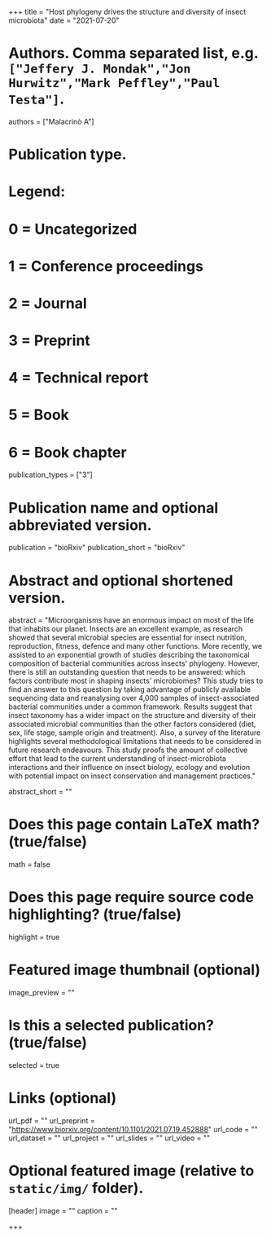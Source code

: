 +++
title = "Host phylogeny drives the structure and diversity of insect microbiota"
date = "2021-07-20"

# Authors. Comma separated list, e.g. `["Jeffery J. Mondak","Jon Hurwitz","Mark Peffley","Paul Testa"]`.
authors = ["Malacrinò A"]

# Publication type.
# Legend:
# 0 = Uncategorized
# 1 = Conference proceedings
# 2 = Journal
# 3 = Preprint
# 4 = Technical report
# 5 = Book
# 6 = Book chapter
publication_types = ["3"]

# Publication name and optional abbreviated version.
publication = "bioRxiv"
publication_short = "bioRxiv"

# Abstract and optional shortened version.
abstract = "Microorganisms have an enormous impact on most of the life that inhabits our planet. Insects are an excellent example, as research showed that several microbial species are essential for insect nutrition, reproduction, fitness, defence and many other functions. More recently, we assisted to an exponential growth of studies describing the taxonomical composition of bacterial communities across insects' phylogeny. However, there is still an outstanding question that needs to be answered: which factors contribute most in shaping insects' microbiomes? This study tries to find an answer to this question by taking advantage of publicly available sequencing data and reanalysing over 4,000 samples of insect-associated bacterial communities under a common framework. Results suggest that insect taxonomy has a wider impact on the structure and diversity of their associated microbial communities than the other factors considered (diet, sex, life stage, sample origin and treatment). Also, a survey of the literature highlights several methodological limitations that needs to be considered in future research endeavours. This study proofs the amount of collective effort that lead to the current understanding of insect-microbiota interactions and their influence on insect biology, ecology and evolution with potential impact on insect conservation and management practices."

abstract_short = ""

# Does this page contain LaTeX math? (true/false)
math = false

# Does this page require source code highlighting? (true/false)
highlight = true

# Featured image thumbnail (optional)
image_preview = ""

# Is this a selected publication? (true/false)
selected = true

# Links (optional)
url_pdf = ""
url_preprint = "https://www.biorxiv.org/content/10.1101/2021.07.19.452888"
url_code = ""
url_dataset = ""
url_project = ""
url_slides = ""
url_video = ""

# Optional featured image (relative to `static/img/` folder).
[header]
image = ""
caption = ""

+++
